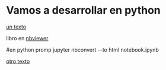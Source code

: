 # Vamos a desarrollar en python
[un texto](notebook.ipynb)

libro en [nbviewer](https://nbviewer.jupyter.org/github/minder13/minder/blob/master/notebook.ipynb)

#en python promp jupyter nbconvert --to html notebook.ipynb

[otro texto](notebook.html)
